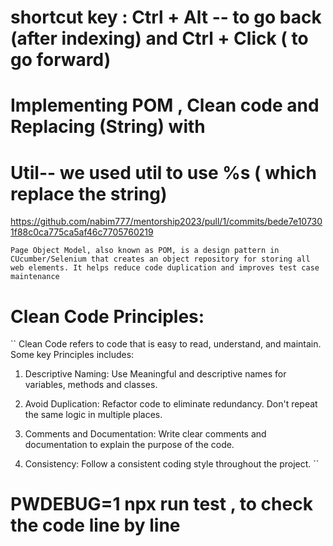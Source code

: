 # shortcut key : Ctrl + Alt -- to go back (after indexing)  and Ctrl + Click ( to go forward) 

# Implementing POM , Clean code and Replacing (String) with 
# Util-- we used util to use %s ( which replace the string)
https://github.com/nabim777/mentorship2023/pull/1/commits/bede7e107301f88c0ca775ca5af46c7705760219

``Page Object Model, also known as POM, is a design pattern in CUcumber/Selenium that creates an object repository for storing all web elements. It helps reduce code duplication and improves test case maintenance``

# Clean Code Principles:
`` Clean Code refers to code that is easy to read,  understand, and maintain. Some key Principles includes: 
1. Descriptive Naming: Use Meaningful and descriptive names for variables, methods and  classes.

2. Avoid Duplication: Refactor code to eliminate redundancy. Don't repeat the same logic in multiple places.

3. Comments and Documentation: Write clear comments and documentation to explain the purpose of the code.

4. Consistency: Follow a consistent coding style throughout the project.
``
# PWDEBUG=1 npx run test , to check the code line by line 



